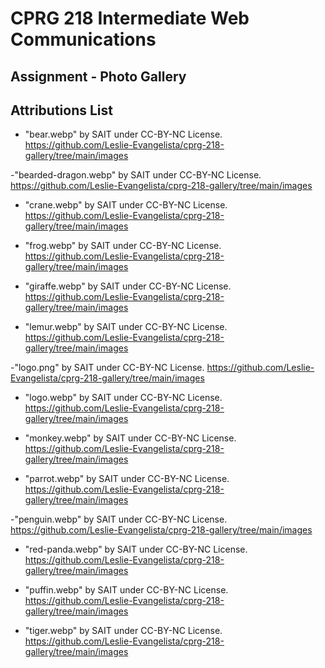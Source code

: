 # CPRG 218 Intermediate Web Communications
## Assignment - Photo Gallery

## Attributions List

- "bear.webp" by SAIT under CC-BY-NC License.
https://github.com/Leslie-Evangelista/cprg-218-gallery/tree/main/images

-"bearded-dragon.webp" by SAIT under CC-BY-NC License. 
https://github.com/Leslie-Evangelista/cprg-218-gallery/tree/main/images

- "crane.webp" by SAIT under CC-BY-NC License. 
https://github.com/Leslie-Evangelista/cprg-218-gallery/tree/main/images

- "frog.webp" by SAIT under CC-BY-NC License. 
https://github.com/Leslie-Evangelista/cprg-218-gallery/tree/main/images

- "giraffe.webp" by SAIT under CC-BY-NC License. 
https://github.com/Leslie-Evangelista/cprg-218-gallery/tree/main/images

- "lemur.webp" by SAIT under CC-BY-NC License.
https://github.com/Leslie-Evangelista/cprg-218-gallery/tree/main/images

-"logo.png" by SAIT under CC-BY-NC License. 
https://github.com/Leslie-Evangelista/cprg-218-gallery/tree/main/images

- "logo.webp" by SAIT under CC-BY-NC License. 
https://github.com/Leslie-Evangelista/cprg-218-gallery/tree/main/images

- "monkey.webp" by SAIT under CC-BY-NC License. 
https://github.com/Leslie-Evangelista/cprg-218-gallery/tree/main/images

- "parrot.webp" by SAIT under CC-BY-NC License. 
https://github.com/Leslie-Evangelista/cprg-218-gallery/tree/main/images

-"penguin.webp" by SAIT under CC-BY-NC License. 
https://github.com/Leslie-Evangelista/cprg-218-gallery/tree/main/images

- "red-panda.webp" by SAIT under CC-BY-NC License. 
https://github.com/Leslie-Evangelista/cprg-218-gallery/tree/main/images

- "puffin.webp" by SAIT under CC-BY-NC License. 
https://github.com/Leslie-Evangelista/cprg-218-gallery/tree/main/images

- "tiger.webp" by SAIT under CC-BY-NC License. 
https://github.com/Leslie-Evangelista/cprg-218-gallery/tree/main/images


